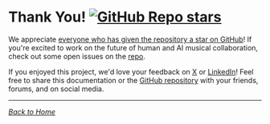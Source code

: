 # Thank You! [![GitHub Repo stars](https://img.shields.io/github/stars/greynewell/musegpt)](https://github.com/greynewell/musegpt/stargazers)

We appreciate [everyone who has given the repository a star on GitHub](https://github.com/greynewell/musegpt/stargazers)! If you're excited to work on the future of human and AI musical collaboration, check out some open issues on the [repo](https://github.com/greynewell/musegpt).

If you enjoyed this project, we'd love your feedback on [X](https://x.com/greynewell) or [LinkedIn](https://www.linkedin.com/in/greynewell/)! Feel free to share this documentation or the [GitHub repository](https://github.com/greynewell/musegpt) with your friends, forums, and on social media.

---

*[Back to Home](index.md)*